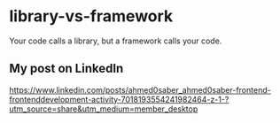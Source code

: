 # library-vs-framework

Your code calls a library, but a framework calls your code.

## My post on LinkedIn

https://www.linkedin.com/posts/ahmed0saber_ahmed0saber-frontend-frontenddevelopment-activity-7018193554241982464-z-1-?utm_source=share&utm_medium=member_desktop

